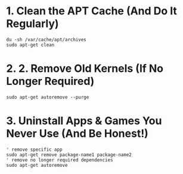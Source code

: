 # 1. Clean the APT Cache (And Do It Regularly)
```
du -sh /var/cache/apt/archives
sudo apt-get clean
```
# 2. 2. Remove Old Kernels (If No Longer Required)
```
sudo apt-get autoremove --purge
```

# 3. Uninstall Apps & Games You Never Use (And Be Honest!)
```
' remove specific app
sudo apt-get remove package-name1 package-name2
' remove no longer required dependencies
sudo apt-get autoremove
```
